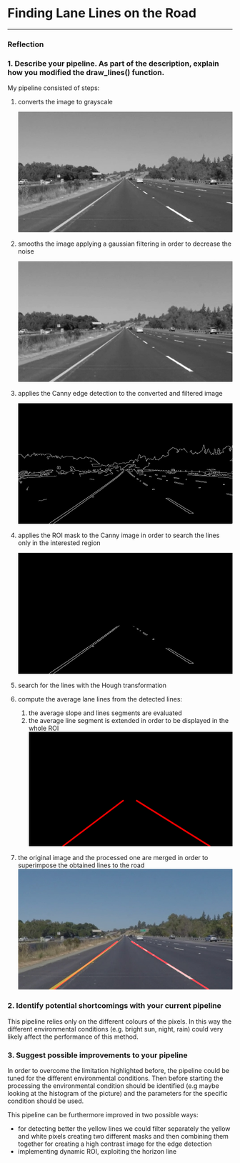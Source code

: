 # **Finding Lane Lines on the Road** 

[//]: # (Image References)

[image0]: ./examples/grayscale.jpg "Grayscale"
[image1]: ./imgs/grayscale_image.jpg "Grayscale"
[image2]: ./imgs/filtered_image.jpg "Filtered image"
[image3]: ./imgs/canny_image.jpg "Canny edge detection"
[image4]: ./imgs/masked_image.jpg "Masked image for line detection"
[image5]: ./imgs/lines_image.jpg "Line image"
[image6]: ./imgs/final_image.jpg "Final processed image"

---

### Reflection

### 1. Describe your pipeline. As part of the description, explain how you modified the draw_lines() function.

My pipeline consisted of  steps:
1. converts the image to grayscale 

    ![alt_text][image1]

1. smooths the image applying a gaussian filtering in order to decrease the noise
    
    ![alt_text][image2]
    
1. applies the Canny edge detection to the converted and filtered image
    
    ![alt_text][image3]
    
1. applies the ROI mask to the Canny image in order to search the lines only in the interested region
    
    ![alt_text][image4]
    
1. search for the lines with the Hough transformation
1. compute the average lane lines from the detected lines:
    1. the average slope and lines segments are evaluated
    1. the average line segment is extended in order to be displayed in the whole ROI
    ![alt text][image5]
1. the original image and the processed one are merged in order to superimpose the obtained lines to the road
    ![alt text][image6]

### 2. Identify potential shortcomings with your current pipeline

This pipeline relies only on the different colours of the pixels. In this way the different environmental conditions (e.g. bright sun, night, rain) could very likely affect the performance of this method.   


### 3. Suggest possible improvements to your pipeline

In order to overcome the limitation highlighted before, the pipeline could be tuned for the different environmental conditions. Then before starting the processing the environmental condition should be identified (e.g maybe looking at the histogram of the picture) and the parameters for the specific condition should be used.

This pipeline can be furthermore improved in two possible ways:
* for detecting better the yellow lines we could filter separately the yellow and white pixels creating two different masks and then combining them together for creating a high contrast image for the edge detection
* implementing dynamic ROI, exploiting the horizon line
